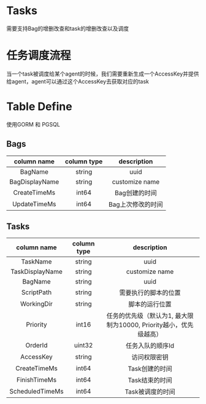 # Tasks

需要支持Bag的增删改查和task的增删改查以及调度

# 任务调度流程

当一个task被调度给某个agent的时候，我们需要重新生成一个AccessKey并提供给agent，agent可以通过这个AccessKey去获取对应的task

# Table Define

使用GORM 和 PGSQL

## Bags

|column name | column type | description |
|:----:|:----:|:----:|
|BagName|string| uuid |
|BagDisplayName|string| customize name |
|CreateTimeMs|int64| Bag创建的时间 |
|UpdateTimeMs|int64| Bag上次修改的时间 |

## Tasks

|column name | column type | description |
|:----:|:----:|:----:|
|TaskName|string| uuid |
|TaskDisplayName|string| customize name |
|BagName|string| uuid |
|ScriptPath| string | 需要执行的脚本的位置 |
|WorkingDir| string | 脚本的运行位置 |
|Priority| int16 | 任务的优先级（默认为1, 最大限制为10000, Priority越小，优先级越高） |
|OrderId| uint32 | 任务入队的顺序Id |
|AccessKey | string | 访问权限密钥 |
|CreateTimeMs|int64| Task创建的时间 |
|FinishTimeMs|int64| Task结束的时间 |
|ScheduledTimeMs|int64| Task被调度的时间 |
